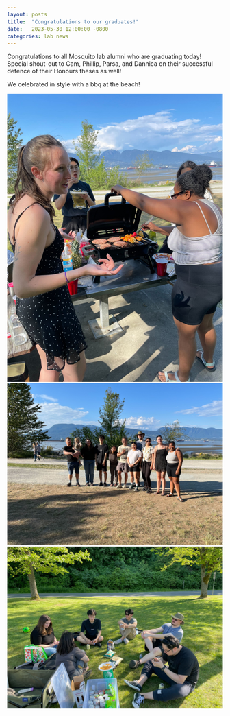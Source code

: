 ```yaml
---
layout: posts
title:  "Congratulations to our graduates!"
date:   2023-05-30 12:00:00 -0800
categories: lab news
---
```


Congratulations to all Mosquito lab alumni who are graduating today! Special shout-out to Cam, Phillip, Parsa, and Dannica on their successful defence of their Honours theses as well!

We celebrated in style with a bbq at the beach!

![bbq1](/assets/images/202305bbq1.jpg)
![bbq1](/assets/images/202305bbq2.jpg)
![bbq1](/assets/images/202305bbq3.jpg)


